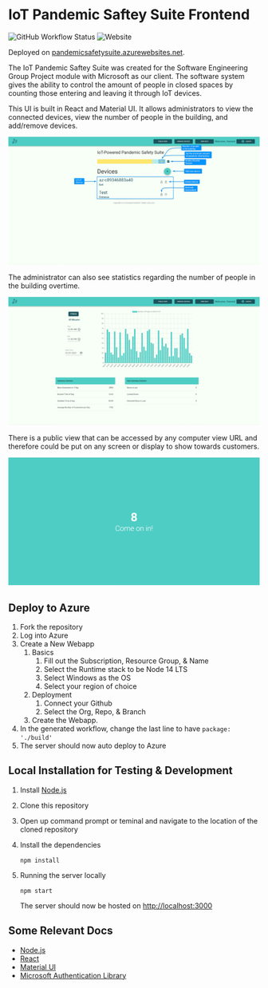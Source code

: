 # IoT Pandemic Saftey Suite Frontend

![GitHub Workflow Status](https://img.shields.io/github/workflow/status/SWENG-Group-9/Frontend/deploy-to-azure) ![Website](https://img.shields.io/website?down_color=lightgrey&down_message=offiline&label=deployment&up_color=blue&up_message=online&url=https%3A%2F%2Fpandemicsafetysuite.azurewebsites.net%2F)

Deployed on [pandemicsafetysuite.azurewebsites.net](https://pandemicsafetysuite.azurewebsites.net).

The IoT Pandemic Saftey Suite was created for the Software Engineering Group Project module with Microsoft as our client. The software system gives the ability to control the amount of people in closed spaces by counting those entering and leaving it through IoT devices.

This UI is built in React and Material UI. It allows administrators to view the connected devices, view the number of people in the building, and add/remove devices.

![Manage Devices Annotated](docs/images/ManageDevices.png)

The administrator can also see statistics regarding the number of people in the building overtime.

![Statistics](docs/images/Stats.png)

There is a public view that can be accessed by any computer view URL and therefore could be put on any screen or display to show towards customers.

![Public View](docs/images/PublicView.png)

## Deploy to Azure

1. Fork the repository
2. Log into Azure
3. Create a New Webapp
   1. Basics
      1. Fill out the Subscription, Resource Group, & Name
      2. Select the Runtime stack to be Node 14 LTS
      3. Select Windows as the OS
      4. Select your region of choice
   2. Deployment
      1. Connect your Github
      2. Select the Org, Repo, & Branch
   3. Create the Webapp.
4. In the generated workflow, change the last line to have `package: './build'`
5. The server should now auto deploy to Azure

## Local Installation for Testing & Development

1. Install [Node.js](https://nodejs.org)
2. Clone this repository
3. Open up command prompt or teminal and navigate to the location of the cloned repository
4. Install the dependencies

   ```Shell Session
   npm install
   ```

5. Running the server locally

   ```Shell Session
   npm start
   ```

   The server should now be hosted on [http://localhost:3000](http://localhost:3000)

## Some Relevant Docs

- [Node.js](https://nodejs.org/en/docs/)
- [React](https://reactjs.org/docs/getting-started.html)
- [Material UI](https://material-ui.com/)
- [Microsoft Authentication Library](https://github.com/AzureAD/microsoft-authentication-library-for-js)
